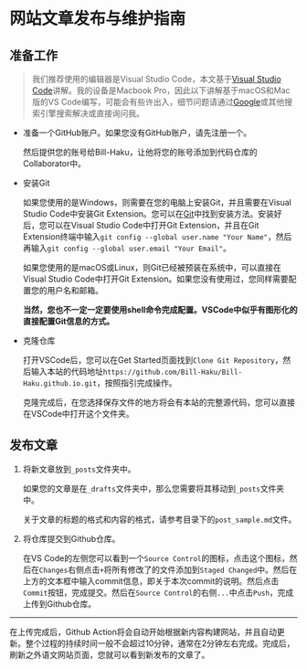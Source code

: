 # 网站文章发布与维护指南

## 准备工作

> 我们推荐使用的编辑器是Visual Studio Code，本文基于[Visual Studio Code](https://code.visualstudio.com/)讲解。我的设备是Macbook Pro，因此以下讲解基于macOS和Mac版的VS Code编写，可能会有些许出入，细节问题请通过[Google](https://www.google.com/)或其他搜索引擎搜索解决或直接询问我。

- 准备一个GitHub账户。如果您没有GitHub账户，请先注册一个。

    然后提供您的账号给Bill-Haku，让他将您的账号添加到代码仓库的Collaborator中。

- 安装Git

    如果您使用的是Windows，则需要在您的电脑上安装Git，并且需要在Visual Studio Code中安装Git Extension。您可以在[Git](https://git-scm.com/)中找到安装方法。安装好后，您可以在Visual Studio Code中打开Git Extension，并且在Git Extension终端中输入`git config --global user.name "Your Name"`，然后再输入`git config --global user.email "Your Email"`。

    如果您使用的是macOS或Linux，则Git已经被预装在系统中，可以直接在Visual Studio Code中打开Git Extension。如果您没有使用过，您同样需要配置您的用户名和邮箱。

    **当然，您也不一定一定要使用shell命令完成配置。VSCode中似乎有图形化的直接配置Git信息的方式。**

- 克隆仓库

    打开VSCode后，您可以在Get Started页面找到`Clone Git Repository`，然后输入本站的代码地址`https://github.com/Bill-Haku/Bill-Haku.github.io.git`，按照指引完成操作。

    克隆完成后，在您选择保存文件的地方将会有本站的完整源代码，您可以直接在VSCode中打开这个文件夹。

## 发布文章

1. 将新文章放到`_posts`文件夹中。

    如果您的文章是在`_drafts`文件夹中，那么您需要将其移动到`_posts`文件夹中。

    关于文章的标题的格式和内容的格式，请参考目录下的`post_sample.md`文件。

2. 将仓库提交到Github仓库。

    在VS Code的左侧您可以看到一个`Source Control`的图标，点击这个图标，然后在`Changes`右侧点击`+`将所有修改了的文件添加到`Staged Changed`中。然后在上方的文本框中输入commit信息，即关于本次commit的说明。然后点击`Commit`按钮，完成提交。然后在`Source Control`的右侧`...`中点击`Push`，完成上传到Github仓库。

---

在上传完成后，Github Action将会自动开始根据新内容构建网站，并且自动更新。整个过程的持续时间一般不会超过10分钟，通常在2分钟左右完成。完成后，刷新之外语文网站页面，您就可以看到新发布的文章了。
